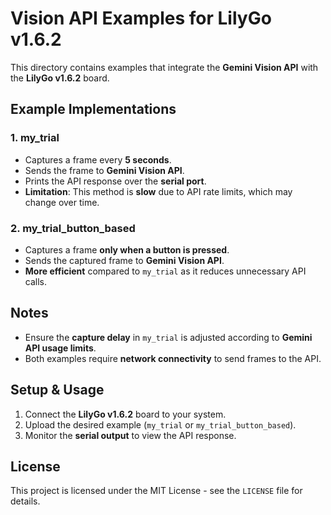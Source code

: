 # Vision API Examples for LilyGo v1.6.2

This directory contains examples that integrate the **Gemini Vision API** with the **LilyGo v1.6.2** board.

## **Example Implementations**
### 1. **my_trial**
- Captures a frame every **5 seconds**.
- Sends the frame to **Gemini Vision API**.
- Prints the API response over the **serial port**.
- **Limitation**: This method is **slow** due to API rate limits, which may change over time.

### 2. **my_trial_button_based**
- Captures a frame **only when a button is pressed**.
- Sends the captured frame to **Gemini Vision API**.
- **More efficient** compared to `my_trial` as it reduces unnecessary API calls.

## **Notes**
- Ensure the **capture delay** in `my_trial` is adjusted according to **Gemini API usage limits**.
- Both examples require **network connectivity** to send frames to the API.

## **Setup & Usage**
1. Connect the **LilyGo v1.6.2** board to your system.
2. Upload the desired example (`my_trial` or `my_trial_button_based`).
3. Monitor the **serial output** to view the API response.

## **License**
This project is licensed under the MIT License - see the `LICENSE` file for details.
